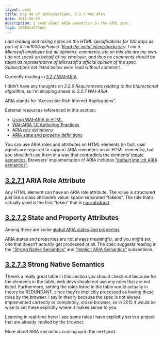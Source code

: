 ```yaml
---
layout: post
title: Day 48 of 100DaysOfSpec, 3.2.7 WAI-ARIA
date: 2015-06-09
description: I read about ARIA semantics in the HTML spec.
tags: 100DaysOfSpec
---
```


*I am reading and taking notes on the HTML specifications for 100 days as part of #The100DayProject. [Read the initial intent/backstory](http://melanie-richards.com/blog/100-day-project). I am a Microsoft employee but all opinions, comments, etc on this site are my own. I do not speak on behalf of my employer, and thus no comments should be taken as representative of Microsoft's official opinion of the spec. Subsections not listed below were read without comment.*

Currently reading in [3.2.7 WAI-ARIA](http://www.w3.org/TR/html5/dom.html#wai-aria)

I didn’t have any thoughts on *3.2.6 Requirements relating to the bidirectional algorithm*, so I'm skipping ahead to *3.2.7 WAI-ARIA*.

ARIA stands for “Accessible Rich Internet Applications”.

External resources referenced in this section:

* [Using WAI-ARIA in HTML](http://rawgit.com/w3c/aria-in-html/master/index.html)
* [WAI-ARIA 1.0 Authoring Practices](http://www.w3.org/WAI/PF/aria-practices/)
* [ARIA role definitions](http://www.w3.org/TR/wai-aria/roles#role_definitions)
* [ARIA state and property definitions](http://www.w3.org/TR/wai-aria/states_and_properties#state_prop_def)

You can use ARIA roles and attributes on HTML elements (in fact, user agents are required to support ARIA semantics on all HTML elements), but you shouldn’t use them in a way that contradicts the elements’ [innate semantics](http://www.w3.org/TR/html5/dom.html#sec-strong-native-semantics). Browsers’ implementation of ARIA includes [“default implicit ARIA semantics”](http://www.w3.org/TR/html5/dom.html#sec-implicit-aria-semantics).

## [3.2.7.1](http://www.w3.org/TR/html5/dom.html#aria-role-attribute) ARIA Role Attribute

Any HTML element can have an ARIA role attribute. The value is structured just like a class attribute’s value: space-separated “tokens”. The role that’s actually used is the first “token” that is [non-abstract](http://www.w3.org/TR/wai-aria/roles#isAbstract).

## [3.2.7.2](http://www.w3.org/TR/html5/dom.html#state-and-property-attributes) State and Property Attributes

Among these are some [global ARIA states and properties](http://www.w3.org/TR/wai-aria/states_and_properties#global_states).

ARIA states and properties are not always meaningful, and you might set one that doesn’t actually get processed at all. The spec suggests reading in the [“Strong Native Semantics”](http://www.w3.org/TR/html5/dom.html#sec-strong-native-semantics) and [“Implicit ARIA Semantics”](http://www.w3.org/TR/html5/dom.html#sec-implicit-aria-semantics) subsections.

## [3.2.7.3](http://www.w3.org/TR/html5/dom.html#sec-strong-native-semantics) Strong Native Semantics

There’s a really great table in this section you should check out because for the elements in the table, web devs should not use any roles that are not listed. Furthermore, setting the roles listed in the table would actually in theory be REDUNDANT, since they’re implicitly processed as having these roles by the browser. I say in theory because the spec is not always implemented correctly or completely, cross-browser, so in 2015 it would be wise to set these explicitly where it makes sense to you.

Learning in real-time here: I see some roles I have explicitly set in a project that are already implied by the browser.

More about ARIA semantics coming up in the next post.